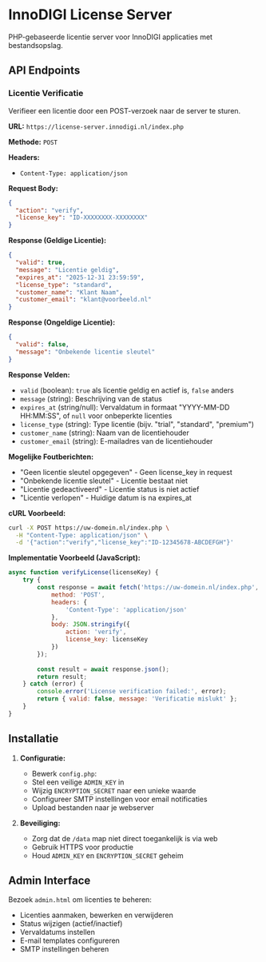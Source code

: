 # InnoDIGI License Server

PHP-gebaseerde licentie server voor InnoDIGI applicaties met bestandsopslag.

## API Endpoints

### Licentie Verificatie

Verifieer een licentie door een POST-verzoek naar de server te sturen.

**URL:** `https://license-server.innodigi.nl/index.php`

**Methode:** `POST`

**Headers:**
- `Content-Type: application/json`

**Request Body:**
```json
{
  "action": "verify",
  "license_key": "ID-XXXXXXXX-XXXXXXXX"
}
```

**Response (Geldige Licentie):**
```json
{
  "valid": true,
  "message": "Licentie geldig",
  "expires_at": "2025-12-31 23:59:59",
  "license_type": "standard",
  "customer_name": "Klant Naam",
  "customer_email": "klant@voorbeeld.nl"
}
```

**Response (Ongeldige Licentie):**
```json
{
  "valid": false,
  "message": "Onbekende licentie sleutel"
}
```

**Response Velden:**
- `valid` (boolean): `true` als licentie geldig en actief is, `false` anders
- `message` (string): Beschrijving van de status
- `expires_at` (string/null): Vervaldatum in formaat "YYYY-MM-DD HH:MM:SS", of `null` voor onbeperkte licenties
- `license_type` (string): Type licentie (bijv. "trial", "standard", "premium")
- `customer_name` (string): Naam van de licentiehouder
- `customer_email` (string): E-mailadres van de licentiehouder

**Mogelijke Foutberichten:**
- "Geen licentie sleutel opgegeven" - Geen license_key in request
- "Onbekende licentie sleutel" - Licentie bestaat niet
- "Licentie gedeactiveerd" - Licentie status is niet actief
- "Licentie verlopen" - Huidige datum is na expires_at

**cURL Voorbeeld:**
```bash
curl -X POST https://uw-domein.nl/index.php \
  -H "Content-Type: application/json" \
  -d '{"action":"verify","license_key":"ID-12345678-ABCDEFGH"}'
```

**Implementatie Voorbeeld (JavaScript):**
```javascript
async function verifyLicense(licenseKey) {
    try {
        const response = await fetch('https://uw-domein.nl/index.php', {
            method: 'POST',
            headers: {
                'Content-Type': 'application/json'
            },
            body: JSON.stringify({
                action: 'verify',
                license_key: licenseKey
            })
        });
        
        const result = await response.json();
        return result;
    } catch (error) {
        console.error('License verification failed:', error);
        return { valid: false, message: 'Verificatie mislukt' };
    }
}
```

## Installatie

1. **Configuratie:**
   - Bewerk `config.php`:
   - Stel een veilige `ADMIN_KEY` in
   - Wijzig `ENCRYPTION_SECRET` naar een unieke waarde
   - Configureer SMTP instellingen voor email notificaties
   - Upload bestanden naar je webserver

2. **Beveiliging:**
   - Zorg dat de `/data` map niet direct toegankelijk is via web
   - Gebruik HTTPS voor productie
   - Houd `ADMIN_KEY` en `ENCRYPTION_SECRET` geheim

## Admin Interface

Bezoek `admin.html` om licenties te beheren:
- Licenties aanmaken, bewerken en verwijderen
- Status wijzigen (actief/inactief)
- Vervaldatums instellen
- E-mail templates configureren
- SMTP instellingen beheren